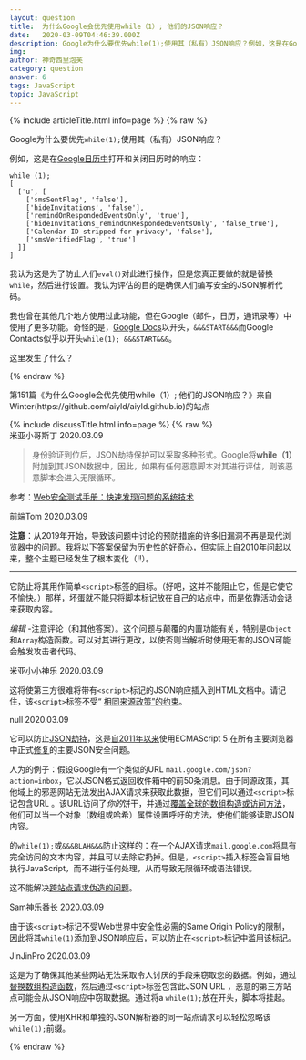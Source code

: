 ```yaml
---
layout: question
title:  为什么Google会优先使用while（1）; 他们的JSON响应？
date:   2020-03-09T04:46:39.000Z
description: Google为什么要优先while(1);使用其（私有）JSON响应？例如，这是在Google日历中打开和关闭日历时的响应：while (1);...
img: 
author: 神奇西里泡芙
category: question
answer: 6
tags: JavaScript
topic: JavaScript
---
```

<div class="article-root">
  <div class="article">
    {% include articleTitle.html info=page %}
    {% raw %}
    <div class="article-content"><p><font style="vertical-align: inherit;"><font style="vertical-align: inherit;">Google为什么要优先</font></font><code>while(1);</code><font style="vertical-align: inherit;"><font style="vertical-align: inherit;">使用其（私有）JSON响应？</font></font></p>

<p><font style="vertical-align: inherit;"><font style="vertical-align: inherit;">例如，这是在</font></font><a href="https://calendar.google.com/calendar/about/" rel="noreferrer"><font style="vertical-align: inherit;"><font style="vertical-align: inherit;">Google日历中</font></font></a><font style="vertical-align: inherit;"><font style="vertical-align: inherit;">打开和关闭日历时的响应</font><font style="vertical-align: inherit;">：</font></font></p>

<pre class="lang-js prettyprint prettyprinted" style=""><code><span class="kwd">while</span><span class="pln"> </span><span class="pun">(</span><span class="lit">1</span><span class="pun">);</span><span class="pln">
</span><span class="pun">[</span><span class="pln">
  </span><span class="pun">[</span><span class="str">'u'</span><span class="pun">,</span><span class="pln"> </span><span class="pun">[</span><span class="pln">
    </span><span class="pun">[</span><span class="str">'smsSentFlag'</span><span class="pun">,</span><span class="pln"> </span><span class="str">'false'</span><span class="pun">],</span><span class="pln">
    </span><span class="pun">[</span><span class="str">'hideInvitations'</span><span class="pun">,</span><span class="pln"> </span><span class="str">'false'</span><span class="pun">],</span><span class="pln">
    </span><span class="pun">[</span><span class="str">'remindOnRespondedEventsOnly'</span><span class="pun">,</span><span class="pln"> </span><span class="str">'true'</span><span class="pun">],</span><span class="pln">
    </span><span class="pun">[</span><span class="str">'hideInvitations_remindOnRespondedEventsOnly'</span><span class="pun">,</span><span class="pln"> </span><span class="str">'false_true'</span><span class="pun">],</span><span class="pln">
    </span><span class="pun">[</span><span class="str">'Calendar ID stripped for privacy'</span><span class="pun">,</span><span class="pln"> </span><span class="str">'false'</span><span class="pun">],</span><span class="pln">
    </span><span class="pun">[</span><span class="str">'smsVerifiedFlag'</span><span class="pun">,</span><span class="pln"> </span><span class="str">'true'</span><span class="pun">]</span><span class="pln">
  </span><span class="pun">]]</span><span class="pln">
</span><span class="pun">]</span></code></pre>

<p><font style="vertical-align: inherit;"><font style="vertical-align: inherit;">我认为这是为了防止人们</font></font><code>eval()</code><font style="vertical-align: inherit;"><font style="vertical-align: inherit;">对此进行操作，但是您真正要做的就是替换</font></font><code>while</code><font style="vertical-align: inherit;"><font style="vertical-align: inherit;">，然后进行设置。</font><font style="vertical-align: inherit;">我认为评估的目的是确保人们编写安全的JSON解析代码。</font></font></p>

<p><font style="vertical-align: inherit;"><font style="vertical-align: inherit;">我也曾在其他几个地方使用过此功能，但在Google（邮件，日历，通讯录等）中使用了更多功能。奇怪的是，</font></font><a href="https://www.google.com/docs/about/" rel="noreferrer"><font style="vertical-align: inherit;"><font style="vertical-align: inherit;">Google Docs</font></font></a><font style="vertical-align: inherit;"><font style="vertical-align: inherit;">以开头，</font></font><code>&amp;&amp;&amp;START&amp;&amp;&amp;</code><font style="vertical-align: inherit;"><font style="vertical-align: inherit;">而Google Contacts似乎以开头</font></font><code>while(1); &amp;&amp;&amp;START&amp;&amp;&amp;</code><font style="vertical-align: inherit;"><font style="vertical-align: inherit;">。</font></font></p>

<p><font style="vertical-align: inherit;"><font style="vertical-align: inherit;">这里发生了什么？</font></font></p></div>
    {% endraw %}
  </div>
  <p class="winter_mark">第151篇《为什么Google会优先使用while（1）; 他们的JSON响应？》来自Winter(https://github.com/aiyld/aiyld.github.io)的站点</p>
  <div class="discuss-wrapper">
    {% include discussTitle.html info=page %}
    {% raw %}
    <div class="discuss-list">
    <div class="discuss-item">
        <div class="discuss-parent">
          <div class="discuss-meta">
            <span class="discuss-user">米亚小哥斯丁</span>
            <span class="discuss-time">2020.03.09</span>
          </div>
          <div class="discuss-comment"><blockquote>
  <p><font style="vertical-align: inherit;"><font style="vertical-align: inherit;">身份验证到位后，JSON劫持保护可以采取多种形式。</font><font style="vertical-align: inherit;">Google将</font></font><strong><font style="vertical-align: inherit;"><font style="vertical-align: inherit;">while（1）</font></font></strong><font style="vertical-align: inherit;"><font style="vertical-align: inherit;">附加</font><font style="vertical-align: inherit;">到其JSON数据中，因此，如果有任何恶意脚本对其进行评估，则该恶意脚本会进入无限循环。</font></font></p>
</blockquote>

<p><font style="vertical-align: inherit;"><font style="vertical-align: inherit;">参考：</font></font><a href="https://books.google.co.nz/books?id=VmrSJ3V-s_MC&amp;lpg=PA214&amp;ots=cXaR_XGXSH&amp;dq=google%20while(1)&amp;pg=PA214#v=onepage&amp;q=google%20while(1)&amp;f=false" rel="nofollow noreferrer"><font style="vertical-align: inherit;"><font style="vertical-align: inherit;">Web安全测试手册：快速发现问题的系统技术</font></font></a></p></div>
        </div></div><div class="discuss-item">
        <div class="discuss-parent">
          <div class="discuss-meta">
            <span class="discuss-user">前端Tom</span>
            <span class="discuss-time">2020.03.09</span>
          </div>
          <div class="discuss-comment"><p><strong><font style="vertical-align: inherit;"><font style="vertical-align: inherit;">注意</font></font></strong><font style="vertical-align: inherit;"><font style="vertical-align: inherit;">：从2019年开始，导致该问题中讨论的预防措施的许多旧漏洞不再是现代浏览器中的问题。</font><font style="vertical-align: inherit;">我将以下答案保留为历史性的好奇心，但实际上自2010年问起以来，整个主题已经发生了根本变化（!!）。</font></font></p>

<hr>

<p><font style="vertical-align: inherit;"><font style="vertical-align: inherit;">它防止将其用作简单</font></font><code>&lt;script&gt;</code><font style="vertical-align: inherit;"><font style="vertical-align: inherit;">标签</font><font style="vertical-align: inherit;">的目标</font><font style="vertical-align: inherit;">。</font><font style="vertical-align: inherit;">（好吧，这并不能阻止它，但是它使它不愉快。）那样，坏蛋就不能只将脚本标记放在自己的站点中，而是依靠活动会话来获取内容。</font></font></p>

<p><em><font style="vertical-align: inherit;"><font style="vertical-align: inherit;">编辑</font></font></em><font style="vertical-align: inherit;"><font style="vertical-align: inherit;"> -注意评论（和其他答案）。</font><font style="vertical-align: inherit;">这个问题与颠覆的内置功能有关，特别是</font></font><code>Object</code><font style="vertical-align: inherit;"><font style="vertical-align: inherit;">和</font></font><code>Array</code><font style="vertical-align: inherit;"><font style="vertical-align: inherit;">构造函数。</font><font style="vertical-align: inherit;">可以对其进行更改，以使否则当解析时使用无害的JSON可能会触发攻击者代码。</font></font></p></div>
        </div></div><div class="discuss-item">
        <div class="discuss-parent">
          <div class="discuss-meta">
            <span class="discuss-user">米亚小小神乐</span>
            <span class="discuss-time">2020.03.09</span>
          </div>
          <div class="discuss-comment"><p><font style="vertical-align: inherit;"><font style="vertical-align: inherit;">这将使第三方很难将带有</font></font><code>&lt;script&gt;</code><font style="vertical-align: inherit;"><font style="vertical-align: inherit;">标记</font><font style="vertical-align: inherit;">的JSON响应插入到HTML文档中</font><font style="vertical-align: inherit;">。</font><font style="vertical-align: inherit;">请记住，该</font></font><code>&lt;script&gt;</code><font style="vertical-align: inherit;"><font style="vertical-align: inherit;">标签不受“ </font></font><a href="http://en.wikipedia.org/wiki/Same_origin_policy" rel="noreferrer"><font style="vertical-align: inherit;"><font style="vertical-align: inherit;">相同来源政策”的约束</font></font></a><font style="vertical-align: inherit;"><font style="vertical-align: inherit;">。</font></font></p></div>
        </div></div><div class="discuss-item">
        <div class="discuss-parent">
          <div class="discuss-meta">
            <span class="discuss-user">null</span>
            <span class="discuss-time">2020.03.09</span>
          </div>
          <div class="discuss-comment"><p><font style="vertical-align: inherit;"><font style="vertical-align: inherit;">它可以防止</font></font><a href="http://haacked.com/archive/2009/06/25/json-hijacking.aspx" rel="noreferrer"><font style="vertical-align: inherit;"><font style="vertical-align: inherit;">JSON劫持</font></font></a><font style="vertical-align: inherit;"><font style="vertical-align: inherit;">，这是</font><a href="https://caniuse.com/#feat=es5" rel="noreferrer"><font style="vertical-align: inherit;">自2011年以来</font></a><font style="vertical-align: inherit;">使用ECMAScript 5 </font><font style="vertical-align: inherit;">在所有主要浏览器中</font><font style="vertical-align: inherit;">正式</font></font><a href="https://security.stackexchange.com/questions/155518/why-json-hijacking-attack-doesnt-work-in-modern-browsers-how-was-it-fixed"><font style="vertical-align: inherit;"><font style="vertical-align: inherit;">修复</font></font></a><font style="vertical-align: inherit;"><font style="vertical-align: inherit;">的主要JSON安全问题</font><font style="vertical-align: inherit;">。</font></font><a href="https://caniuse.com/#feat=es5" rel="noreferrer"><font style="vertical-align: inherit;"></font></a><font style="vertical-align: inherit;"></font></p>

<p><font style="vertical-align: inherit;"><font style="vertical-align: inherit;">人为的例子：假设Google有一个类似的URL </font></font><code>mail.google.com/json?action=inbox</code><font style="vertical-align: inherit;"><font style="vertical-align: inherit;">，它以JSON格式返回收件箱中的前50条消息。</font><font style="vertical-align: inherit;">由于同源政策，其他域上的邪恶网站无法发出AJAX请求来获取此数据，但它们可以通过</font></font><code>&lt;script&gt;</code><font style="vertical-align: inherit;"><font style="vertical-align: inherit;">标记</font><font style="vertical-align: inherit;">包含URL </font><font style="vertical-align: inherit;">。</font><font style="vertical-align: inherit;">该URL访问了</font></font><em><font style="vertical-align: inherit;"><font style="vertical-align: inherit;">你的</font></font></em><font style="vertical-align: inherit;"><font style="vertical-align: inherit;">饼干，并通过</font></font><a href="http://ejohn.org/blog/re-securing-json/" rel="noreferrer"><font style="vertical-align: inherit;"><font style="vertical-align: inherit;">覆盖全球的数组构造或访问方法</font></font></a><font style="vertical-align: inherit;"><font style="vertical-align: inherit;">，他们可以当一个对象（数组或哈希）属性设置呼吁的方法，使他们能够读取JSON内容。</font></font></p>

<p><font style="vertical-align: inherit;"><font style="vertical-align: inherit;">的</font></font><code>while(1);</code><font style="vertical-align: inherit;"><font style="vertical-align: inherit;">或</font></font><code>&amp;&amp;&amp;BLAH&amp;&amp;&amp;</code><font style="vertical-align: inherit;"><font style="vertical-align: inherit;">防止这样的：在一个AJAX请求</font></font><code>mail.google.com</code><font style="vertical-align: inherit;"><font style="vertical-align: inherit;">将具有完全访问的文本内容，并且可以去除它扔掉。</font><font style="vertical-align: inherit;">但是，</font></font><code>&lt;script&gt;</code><font style="vertical-align: inherit;"><font style="vertical-align: inherit;">插入标签会盲目地执行JavaScript，而不进行任何处理，从而导致无限循环或语法错误。</font></font></p>

<p><font style="vertical-align: inherit;"><font style="vertical-align: inherit;">这不能解决</font></font><a href="https://en.wikipedia.org/wiki/Cross-site_request_forgery" rel="noreferrer"><font style="vertical-align: inherit;"><font style="vertical-align: inherit;">跨站点请求伪造的问题</font></font></a><font style="vertical-align: inherit;"><font style="vertical-align: inherit;">。</font></font></p></div>
        </div></div><div class="discuss-item">
        <div class="discuss-parent">
          <div class="discuss-meta">
            <span class="discuss-user">Sam神乐番长</span>
            <span class="discuss-time">2020.03.09</span>
          </div>
          <div class="discuss-comment"><p><font style="vertical-align: inherit;"><font style="vertical-align: inherit;">由于该</font></font><code>&lt;script&gt;</code><font style="vertical-align: inherit;"><font style="vertical-align: inherit;">标记不受Web世界中安全性必需的Same Origin Policy的限制，因此将其</font></font><code>while(1)</code><font style="vertical-align: inherit;"><font style="vertical-align: inherit;">添加到JSON响应后，可以防止在</font></font><code>&lt;script&gt;</code><font style="vertical-align: inherit;"><font style="vertical-align: inherit;">标记中</font><font style="vertical-align: inherit;">滥用该</font><font style="vertical-align: inherit;">标记。</font></font></p></div>
        </div></div><div class="discuss-item">
        <div class="discuss-parent">
          <div class="discuss-meta">
            <span class="discuss-user">JinJinPro</span>
            <span class="discuss-time">2020.03.09</span>
          </div>
          <div class="discuss-comment"><p><font style="vertical-align: inherit;"><font style="vertical-align: inherit;">这是为了确保其他某些网站无法采取令人讨厌的手段来窃取您的数据。</font><font style="vertical-align: inherit;">例如，通过</font></font><a href="http://ejohn.org/blog/re-securing-json/" rel="noreferrer"><font style="vertical-align: inherit;"><font style="vertical-align: inherit;">替换数组构造函数</font></font></a><font style="vertical-align: inherit;"><font style="vertical-align: inherit;">，然后通过</font></font><code>&lt;script&gt;</code><font style="vertical-align: inherit;"><font style="vertical-align: inherit;">标签</font><font style="vertical-align: inherit;">包含此JSON URL </font><font style="vertical-align: inherit;">，恶意的第三方站点可能会从JSON响应中窃取数据。</font><font style="vertical-align: inherit;">通过将a </font></font><code>while(1);</code><font style="vertical-align: inherit;"><font style="vertical-align: inherit;">放在开头，脚​​本将挂起。</font></font></p>

<p><font style="vertical-align: inherit;"><font style="vertical-align: inherit;">另一方面，使用XHR和单独的JSON解析器的同一站点请求可以轻松忽略该</font></font><code>while(1);</code><font style="vertical-align: inherit;"><font style="vertical-align: inherit;">前缀。</font></font></p></div>
        </div></div>
    </div>
    {% endraw %}
  </div>
<div>
